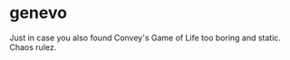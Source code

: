genevo
======
Just in case you also found Convey's Game of Life too boring and static. Chaos rulez.

